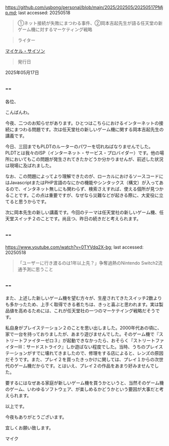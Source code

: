 https://github.com/usbong/personal/blob/main/2025/202505/20250517PMjp.md; last accessed: 20250518

> ①ネット接続が失敗にまつわる事件、②岡本吉起先生が語る任天堂の新ゲーム機に対するマーケティング戦略

> ライター

[マイケル・サイソン](https://www.linkedin.com/in/michaelsyson/)

> 発行日

2025年05月17日

## --

各位、

こんばんわ。

今夜、二つのお知らせがあります。ひとつはこちらにおけるインターネットの接続にまつわる問題です。次は任天堂社の新しいゲーム機に関する岡本吉起先生の講義です。

今日、三回までもPLDTのルーターのパワーを切れねばなりませんでした。PLDTとは我々のISP（インターネット・サービス・プロバイダー）です。他の場所においてもこの問題が発生されてきたかどうか分かりませんが、前述した状況は現場に及ばれました。

なお、この問題によってより理解できたのが、ローカルにおけるソースコードにはJavascriptまたはPHP言語のなにかの機能やシンタックス（構文）が入ってあるので、インタネット無しにも関わらず、検索さえすれば、使える個所が見つかることです。この点は重要ですが、なぜなら災難などが起きる際に、大変役に立てると思うからです。

次に岡本先生の新しい講義です。今回のテーマは任天堂社の新しいゲーム機、任天堂スイッチ２のことです。尚且つ、昨日の続きだと考えられます。

## --

https://www.youtube.com/watch?v=0TYVdq2X-bg; last accessed: 20250518

> 「ユーザーに行き渡るのは1年以上先？」争奪過熱のNintendo Switch2流通予測に思うこと

## --

また、上述した新しいゲーム機を望む方々が、生産されてきたスイッチ2数よりも多かったため、上手く取得できる者たちは、きっと喜ぶと思われます。実は製品値を高めるためには、これが任天堂社の一つのマーケテイング戦略だそうです。

私自身がプレイステーション２のことを思い出しました。2000年代あの頃に、家で一台を持っておりましたが、あまり遊びませんでした。そのゲーム機で『ストリートファイターゼロ３』が起動できなかったら、おそらく『ストリートファイターIII：サードストライク』しか遊ばない程度でした。当時、うちのプレイステーションがすでに壊れてきましたので、修理をする店によると、レンズの原因だそうです。また、プレイ２を買ったきっかけに関しては、プレイ１からの次世代のゲーム機だからです。とはいえ、プレイ２の作品をあまり好みませんでした。

要するにはなぜある家庭が新しいゲーム機を買うかというと、当然そのゲーム機のゲーム、いわゆるソフトウェア、が楽しめるかどうかという要因が大事だと考えられます。

以上です。

今夜もありがとうございます。

宜しくお願い致します。

マイク
